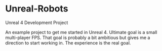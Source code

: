# Unreal-Robots
Unreal 4 Development Project

An example project to get me started in Unreal 4. Ultimate goal is a small multi-player FPS. That goal is probably a bit ambitious but gives me a direction to start working in. The experience is the real goal.
